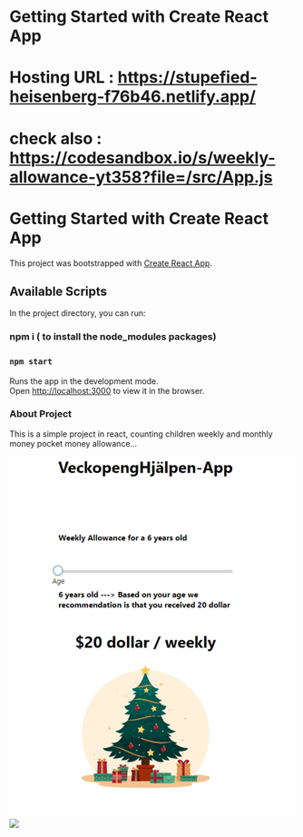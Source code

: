 # Getting Started with Create React App

# Hosting URL :  https://stupefied-heisenberg-f76b46.netlify.app/
# check also : https://codesandbox.io/s/weekly-allowance-yt358?file=/src/App.js

# Getting Started with Create React App

This project was bootstrapped with [Create React App](https://github.com/facebook/create-react-app).

## Available Scripts

In the project directory, you can run:

### npm i   ( to install the node_modules packages)
### `npm start`

Runs the app in the development mode.\
Open [http://localhost:3000](http://localhost:3000) to view it in the browser.

### About Project
This is a simple project in react, counting children weekly and monthly money pocket money allowance...
  

<img src="https://github.com/AyeshaAzam/CountYourWeeklyAllowance-app/blob/master/src/images/weeklyAllowance-app-1.PNG" />
<img src="https://github.com/AyeshaAzam/CountYourWeeklyAllowance-app/blob/master/src/images/weeklyAllowance-app-.PNG" />

